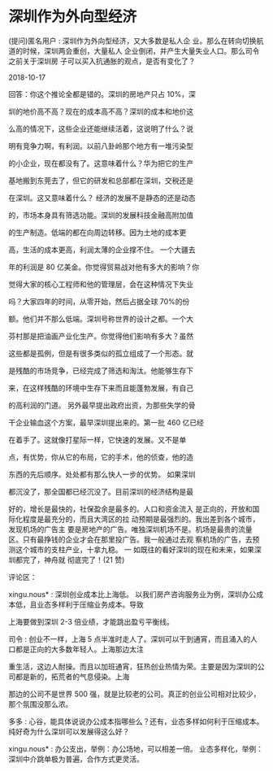 # 深圳作为外向型经济

(提问)匿名用户 : 深圳作为外向型经济，又大多数是私人企 业。那么在转向切换航道的时候，深圳两会重创，大量私人 企业倒闭，并产生大量失业人口。那么司令之前关于深圳房 子可以买入抗通胀的观点，是否有变化了？

2018-10-17

回答：你这个推论全都是错的。深圳的房地产只占 10%，深

圳的地价高不高？现在的成本高不高？深圳的成本和地价这

么高的情况下，这些企业还能继续活着，这说明了什么？说

明有竞争力啊，有利润。以前八卦岭那个地方有一堆污染型

的小企业，现在都没有了。这意味着什么？华为把它的生产

基地搬到东莞去了，但它的研发和总部都在深圳，交税还是

在深圳。这又意味着什么？ 经济的发展不是静态的还是动态

的，市场本身具有筛选功能。深圳的发展科技金融高附加值

的生产制造。低端的都在向周边转移。因为土地的成本更

高，生活的成本更高，利润太薄的企业撑不住。 一个大疆去

年的利润是 80 亿美金。你觉得贸易战对他有多大的影响？你

觉得大家的核心工程师和他的管理层，会在这种情况下失业

吗？大家四年的时间，从零开始，然后占据全球 70%的份

额。他们并不那么低端。深圳号称世界的设计之都。一个大

芬村那是把油画产业化生产。你觉得他们影响有多大？虽然

这些都是孤例，但是有很多类似的孤立组成了一个形态。就

是残酷的市场竞争，已经完成了筛选和淘汰。他能够生存下

来，在这样残酷的环境中生存下来而且能蓬勃发展，有自己

的高利润的门道。 另外最早提出政府出资，为那些失学的骨

干企业输血这个方案，最早深圳提出来的。第一批 460 亿已经

在着手了。这就像打星际一样，它快速的发展。又不是单

点，有优势，你从它的布局，它的手术，他的侦查，他的造

东西的先后顺序。处处都有那么快人一步的优势。 如果深圳

都沉没了，那全国都已经沉没了。目前深圳的经济结构是最

好的，增长是最快的，社保盈余是最多的。人口和资金流入 是正向的，开放和国际化程度是最充分的，而且大湾区的拉 动预期是最强烈的。我出差到各个城市，发现机场的广告主 要是房地产的广告。唯独深圳机场不是。机场是最贵的流量 区。只有最挣钱的企业才会在那里投广告。我一般通过去观 察机场的广告，去预测这个城市的支柱产业，十拿九稳。 一 如既往的看好深圳的现在和未来，如果深圳都完了，神舟就 彻底完了！(21 赞)

评论区：

xingu.nous* : 深圳创业成本比上海低。 以我们房产咨询服务业为例，深圳办公成本低，且业态多样利于压缩业务成本。导致

上海要做到深圳 2-3 倍业绩，才能跳出盈亏平衡线。

司令 : 创业不一样，上海 5 点半准时走人了。深圳可以干到通宵，而且涌入的人口都是正向的大多数年轻人。上海那边太注

重生活，这边人耐操。而且以加班通宵，狂热创业热情为荣。主要是因为深圳的公司都是新的，拓荒者的气息侵染。上海

那边的公司不是世界 500 强，就是比较老的公司。真正的创业公司相对比较少，那个氛围没那么浓。

多多 : 心谷，能具体说说办公成本指哪些么？还有，业态多样如何利于压缩成本。纯好奇为什么深圳可以发展得这么好？

xingu.nous* : 办公支出，举例：办公场地，可以相差一倍。 业态多样化，举例：深圳中介跳单极为普遍，合作方式更灵活。